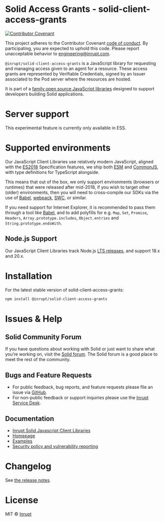 # Solid Access Grants - solid-client-access-grants

[![Contributor Covenant](https://img.shields.io/badge/Contributor%20Covenant-2.1-4baaaa.svg)](CODE-OF-CONDUCT.md)

This project adheres to the Contributor Covenant [code of conduct](CODE-OF-CONDUCT.md).
By participating, you are expected to uphold this code. Please report unacceptable
behavior to [engineering@inrupt.com](mailto:engineering@inrupt.com).

`@inrupt/solid-client-access-grants` is a JavaScript library for requesting
and managing access given to an agent for a resource. These access grants are
represented by Verifiable Credentials, signed by an Issuer associated to the Pod
server where the resources are hosted.

It is part of a [family open source JavaScript
libraries](https://docs.inrupt.com/developer-tools/javascript/client-libraries/)
designed to support developers building Solid applications.

# Server support

This experimental feature is currently only available in ESS.

# Supported environments

Our JavaScript Client Libraries use relatively modern JavaScript, aligned with
the [ES2018](https://262.ecma-international.org/9.0/) Specification features, we
ship both [ESM](https://nodejs.org/docs/latest-v16.x/api/esm.html) and
[CommonJS](https://nodejs.org/docs/latest-v16.x/api/modules.html), with type
definitions for TypeScript alongside.

This means that out of the box, we only support environments (browsers or
runtimes) that were released after mid-2018, if you wish to target other (older)
environments, then you will need to cross-compile our SDKs via the use of
[Babel](https://babeljs.io), [webpack](https://webpack.js.org/),
[SWC](https://swc.rs/), or similar.

If you need support for Internet Explorer, it is recommended to pass them
through a tool like [Babel](https://babeljs.io), and to add polyfills for e.g.
`Map`, `Set`, `Promise`, `Headers`, `Array.prototype.includes`, `Object.entries`
and `String.prototype.endsWith`.

## Node.js Support

Our JavaScript Client Libraries track Node.js [LTS
releases](https://nodejs.org/en/about/releases/), and support 18.x and 20.x.

# Installation

For the latest stable version of solid-client-access-grants:

```bash
npm install @inrupt/solid-client-access-grants
```

# Issues & Help

## Solid Community Forum

If you have questions about working with Solid or just want to share what you’re
working on, visit the [Solid forum](https://forum.solidproject.org/). The Solid
forum is a good place to meet the rest of the community.

## Bugs and Feature Requests

- For public feedback, bug reports, and feature requests please file an issue
  via [GitHub](https://github.com/inrupt/solid-client-access-grants-js/issues/).
- For non-public feedback or support inquiries please use the
  [Inrupt Service Desk](https://inrupt.atlassian.net/servicedesk).

## Documentation

- [Inrupt Solid Javascript Client Libraries](https://docs.inrupt.com/developer-tools/javascript/client-libraries/)
- [Homepage](https://docs.inrupt.com/)
- [Examples](./examples)
- [Security policy and vulnerability reporting](./SECURITY.md)

# Changelog

See [the release notes](https://github.com/inrupt/solid-client-js/blob/main/CHANGELOG.md).

# License

MIT © [Inrupt](https://inrupt.com)
